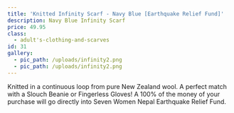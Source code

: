 ```yaml
---
title: 'Knitted Infinity Scarf - Navy Blue [Earthquake Relief Fund]'
description: Navy Blue Infinity Scarf
price: 49.95
class:
  - adult's-clothing-and-scarves
id: 31
gallery:
  - pic_path: /uploads/infinity2.png
  - pic_path: /uploads/infinity2.png
---
```



Knitted in a continuous loop from pure New Zealand wool. A perfect match with a Slouch Beanie or Fingerless Gloves! A 100% of the money of your purchase will go directly into Seven Women Nepal Earthquake Relief Fund.